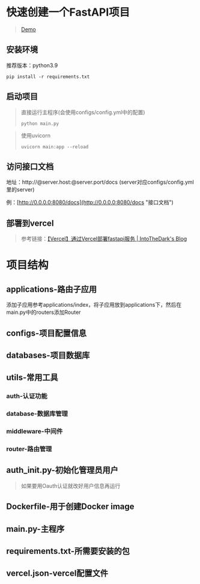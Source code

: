 # 快速创建一个FastAPI项目

> [Demo](https://apidemo.reviy.top/docs)

## 安装环境

推荐版本：python3.9

```shell
pip install -r requirements.txt
```

## 启动项目

> 直接运行主程序(会使用configs/config.yml中的配置)
>
> ```shell
> python main.py
> ```

> 使用uvicorn
>
> ```shell
> uvicorn main:app --reload
> ```

## 访问接口文档

地址：http://@server.host:@server.port/docs (server对应configs/config.yml里的server)

例：[http://0.0.0.0:8080/docs](http://0.0.0.0:8080/docs "接口文档")

## 部署到vercel

> 参考链接：[【Vercel】通过Vercel部署fastapi服务 | IntoTheDark&#39;s Blog](https://intothedark.top/posts/35463/)

# 项目结构

## applications-路由子应用

添加子应用参考applications/index，将子应用放到applications下，然后在main.py中的routers添加Router

## configs-项目配置信息

## databases-项目数据库

## utils-常用工具

### auth-认证功能

### database-数据库管理

### middleware-中间件

### router-路由管理

## auth_init.py-初始化管理员用户

> 如果要用Oauth认证就改好用户信息再运行

## Dockerfile-用于创建Docker image

## main.py-主程序

## requirements.txt-所需要安装的包

## vercel.json-vercel配置文件
